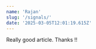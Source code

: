 ```yaml
---
name: 'Rajan'
slug: '/signals/'
date: '2025-03-05T12:01:19.615Z'
---
```


Really good article. Thanks !!
